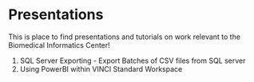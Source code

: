# Presentations
This is place to find presentations and tutorials on work relevant to the Biomedical Informatics Center!

1. SQL Server Exporting - Export Batches of CSV files from SQL server
2. Using PowerBI within VINCI Standard Workspace

